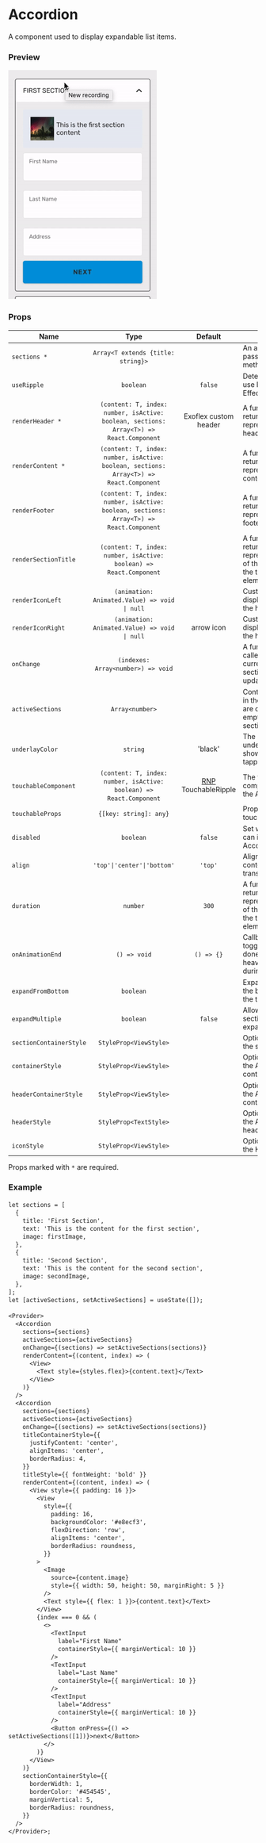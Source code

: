# Accordion

A component used to display expandable list items.

### Preview

![accordion_preview](../assets/accordion_preview.gif)

### Props

| Name                    |                                          Type                                           |                                Default                                 | Description                                                                                                    |
| ----------------------- | :-------------------------------------------------------------------------------------: | :--------------------------------------------------------------------: | -------------------------------------------------------------------------------------------------------------- |
| `sections *`            |                           `Array<T extends {title: string}>`                            |                                                                        | An array of sections passed to the render methods. In order                                                    |
| `useRipple`             |                                        `boolean`                                        |                                `false`                                 | Determine whether to use Material Ripple Effect or not.                                                        |
| `renderHeader *`        | `(content: T, index: number, isActive: boolean, sections: Array<T>) => React.Component` |                         Exoflex custom header                          | A function that should return a renderable representing the header.                                            |
| `renderContent *`       | `(content: T, index: number, isActive: boolean, sections: Array<T>) => React.Component` |                                                                        | A function that should return a renderable representing the content.                                           |
| `renderFooter`          | `(content: T, index: number, isActive: boolean, sections: Array<T>) => React.Component` |                                                                        | A function that should return a renderable representing the footer.                                            |
| `renderSectionTitle`    |           `(content: T, index: number, isActive: boolean) => React.Component`           |                                                                        | A function that should return a renderable representing the title of the section outside the touchable element |
| `renderIconLeft`        |                      `(animation: Animated.Value) => void \| null`                      |                                                                        | Custom icon to be display on the left of the header.                                                           |
| `renderIconRight`       |                      `(animation: Animated.Value) => void \| null`                      |                               arrow icon                               | Custom icon to be display on the right of the header.                                                          |
| `onChange`              |                           `(indexes: Array<number>) => void`                            |                                                                        | A function that is called when the currently active section(s) are updated.                                    |
| `activeSections`        |                                     `Array<number>`                                     |                                                                        | Control which indices in the sections array are currently open. If empty, closes all sections.                 |
| `underlayColor`         |                                        `string`                                         |                                'black'                                 | The color of the underlay that will show through when tapping on headers.                                      |
| `touchableComponent`    |           `(content: T, index: number, isActive: boolean) => React.Component`           | [RNP](https://callstack.github.io/react-native-paper/) TouchableRipple | The touchable component used in the Accordion.                                                                 |
| `touchableProps`        |                                 `{[key: string]: any}`                                  |                                                                        | Properties for the touchableComponent.                                                                         |
| `disabled`              |                                        `boolean`                                        |                                `false`                                 | Set whether the user can interact with the Accordion                                                           |
| `align`                 |                               `'top'\|'center'\|'bottom'`                               |                                `'top'`                                 | Alignment of the content when transitioning                                                                    |
| `duration`              |                                        `number`                                         |                                 `300`                                  | A function that should return a renderable representing the title of the section outside the touchable element |
| `onAnimationEnd`        |                                      `() => void`                                       |                               `() => {}`                               | Callback when the toggle animation is done. Useful to avoid heavy layouting work during the animation.         |
| `expandFromBottom`      |                                        `boolean`                                        |                                                                        | Expand content from the bottom instead of the top.                                                             |
| `expandMultiple`        |                                        `boolean`                                        |                                `false`                                 | Allow more than one section to be expanded.                                                                    |
| `sectionContainerStyle` |                                 `StyleProp<ViewStyle>`                                  |                                                                        | Optional styling for the section container.                                                                    |
| `containerStyle`        |                                 `StyleProp<ViewStyle>`                                  |                                                                        | Optional styling for the Accordion container.                                                                  |
| `headerContainerStyle`  |                                 `StyleProp<ViewStyle>`                                  |                                                                        | Optional styling for the Accordion header container.                                                           |
| `headerStyle`           |                                 `StyleProp<TextStyle>`                                  |                                                                        | Optional styling for the Accordion header.                                                                     |
| `iconStyle`             |                                 `StyleProp<ViewStyle>`                                  |                                                                        | Optional styling for the Header icon.                                                                          |

Props marked with `*` are required.

### Example

```tsx
let sections = [
  {
    title: 'First Section',
    text: 'This is the content for the first section',
    image: firstImage,
  },
  {
    title: 'Second Section',
    text: 'This is the content for the second section',
    image: secondImage,
  },
];
let [activeSections, setActiveSections] = useState([]);

<Provider>
  <Accordion
    sections={sections}
    activeSections={activeSections}
    onChange={(sections) => setActiveSections(sections)}
    renderContent={(content, index) => (
      <View>
        <Text style={styles.flex}>{content.text}</Text>
      </View>
    )}
  />
  <Accordion
    sections={sections}
    activeSections={activeSections}
    onChange={(sections) => setActiveSections(sections)}
    titleContainerStyle={{
      justifyContent: 'center',
      alignItems: 'center',
      borderRadius: 4,
    }}
    titleStyle={{ fontWeight: 'bold' }}
    renderContent={(content, index) => (
      <View style={{ padding: 16 }}>
        <View
          style={{
            padding: 16,
            backgroundColor: '#e8ecf3',
            flexDirection: 'row',
            alignItems: 'center',
            borderRadius: roundness,
          }}
        >
          <Image
            source={content.image}
            style={{ width: 50, height: 50, marginRight: 5 }}
          />
          <Text style={{ flex: 1 }}>{content.text}</Text>
        </View>
        {index === 0 && (
          <>
            <TextInput
              label="First Name"
              containerStyle={{ marginVertical: 10 }}
            />
            <TextInput
              label="Last Name"
              containerStyle={{ marginVertical: 10 }}
            />
            <TextInput
              label="Address"
              containerStyle={{ marginVertical: 10 }}
            />
            <Button onPress={() => setActiveSections([1])}>next</Button>
          </>
        )}
      </View>
    )}
    sectionContainerStyle={{
      borderWidth: 1,
      borderColor: '#454545',
      marginVertical: 5,
      borderRadius: roundness,
    }}
  />
</Provider>;
```
